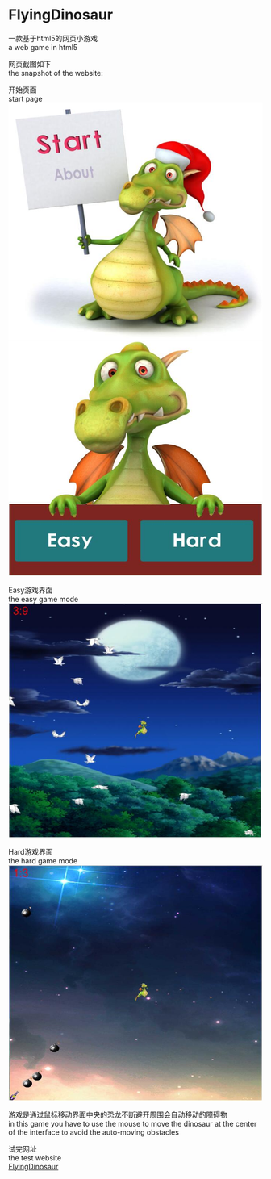 # FlyingDinosaur
一款基于html5的网页小游戏  
a web game in html5  

网页截图如下  
the snapshot of the website:  

开始页面  
start page  
![image](https://github.com/chenhuaizhen/FlyingDinosaur/raw/master/image/1.jpg)
![image](https://github.com/chenhuaizhen/FlyingDinosaur/raw/master/image/2.jpg)

Easy游戏界面  
the easy game mode  
![image](https://github.com/chenhuaizhen/FlyingDinosaur/raw/master/image/3.jpg)

Hard游戏界面  
the hard game mode  
![image](https://github.com/chenhuaizhen/FlyingDinosaur/raw/master/image/4.jpg)

游戏是通过鼠标移动界面中央的恐龙不断避开周围会自动移动的障碍物  
in this game you have to use the mouse to move the dinosaur at the center of the interface to avoid the auto-moving obstacles  

试完网址  
the test website  
[FlyingDinosaur](http://chenhuaizhen.applinzi.com/Flying/)